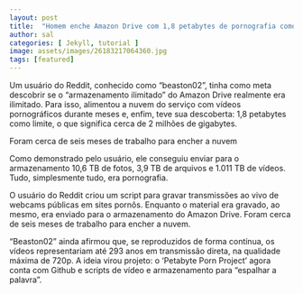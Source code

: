 ```yaml
---
layout: post
title:  "Homem enche Amazon Drive com 1,8 petabytes de pornografia como teste"
author: sal
categories: [ Jekyll, tutorial ]
image: assets/images/26183217064360.jpg
tags: [featured]
---
```

Um usuário do Reddit, conhecido como “beaston02”, tinha como meta descobrir se o “armazenamento ilimitado” do Amazon Drive realmente era ilimitado. Para isso, alimentou a nuvem do serviço com vídeos pornográficos durante meses e, enfim, teve sua descoberta: 1,8 petabytes como limite, o que significa cerca de 2 milhões de gigabytes.

Foram cerca de seis meses de trabalho para encher a nuvem

Como demonstrado pelo usuário, ele conseguiu enviar para o armazenamento 10,6 TB de fotos, 3,9 TB de arquivos e 1.011 TB de vídeos. Tudo, simplesmente tudo, era pornografia.

O usuário do Reddit criou um script para gravar transmissões ao vivo de webcams públicas em sites pornôs. Enquanto o material era gravado, ao mesmo, era enviado para o armazenamento do Amazon Drive. Foram cerca de seis meses de trabalho para encher a nuvem.

“Beaston02” ainda afirmou que, se reproduzidos de forma contínua, os vídeos representariam até 293 anos em transmissão direta, na qualidade máxima de 720p. A ideia virou projeto: o ‘Petabyte Porn Project’ agora conta com Github e scripts de vídeo e armazenamento para “espalhar a palavra”.
